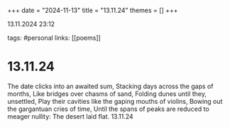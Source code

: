 +++
date = "2024-11-13"
title = "13.11.24"
themes = []
+++

13.11.2024 23:12

tags: #personal
links: [[poems]]

# 13.11.24

The date clicks into an awaited sum,
Stacking days across the gaps of months,
Like bridges over chasms of sand,
Folding dunes until they, unsettled,
Play their cavities like the gaping mouths of violins,
Bowing out the gargantuan cries of time,
Until the spans of peaks are reduced to meager nullity:
The desert laid flat.
13.11.24

